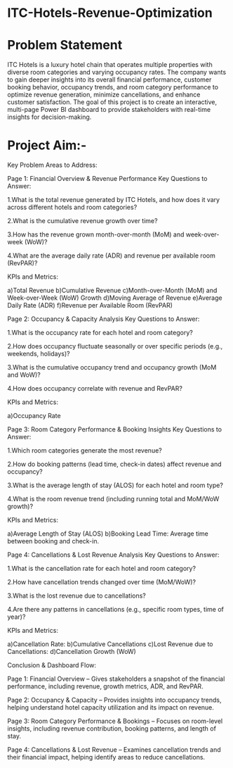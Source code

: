 # ITC-Hotels-Revenue-Optimization 

# Problem Statement
ITC Hotels is a luxury hotel chain that operates multiple properties with diverse room categories and varying occupancy rates. The company wants to gain deeper insights into its overall financial performance, customer booking behavior, occupancy trends, and room category performance to optimize revenue generation, minimize cancellations, and enhance customer satisfaction. The goal of this project is to create an interactive, multi-page Power BI dashboard to provide stakeholders with real-time insights for decision-making.

# Project Aim:-

Key Problem Areas to Address:

Page 1: Financial Overview & Revenue Performance
Key Questions to Answer:

1.What is the total revenue generated by ITC Hotels, and how does it vary across different hotels and room categories?

2.What is the cumulative revenue growth over time?

3.How has the revenue grown month-over-month (MoM) and week-over-week (WoW)?

4.What are the average daily rate (ADR) and revenue per available room (RevPAR)?

KPIs and Metrics:

a)Total Revenue
b)Cumulative Revenue
c)Month-over-Month (MoM) and Week-over-Week (WoW) Growth
d)Moving Average of Revenue
e)Average Daily Rate (ADR)
f)Revenue per Available Room (RevPAR)
 

Page 2: Occupancy & Capacity Analysis
Key Questions to Answer:

1.What is the occupancy rate for each hotel and room category?

2.How does occupancy fluctuate seasonally or over specific periods (e.g., weekends, holidays)?

3.What is the cumulative occupancy trend and occupancy growth (MoM and WoW)?

4.How does occupancy correlate with revenue and RevPAR?

KPIs and Metrics:

a)Occupancy Rate
 

Page 3: Room Category Performance & Booking Insights
Key Questions to Answer:

1.Which room categories generate the most revenue?

2.How do booking patterns (lead time, check-in dates) affect revenue and occupancy?

3.What is the average length of stay (ALOS) for each hotel and room type?

4.What is the room revenue trend (including running total and MoM/WoW growth)?

KPIs and Metrics:

a)Average Length of Stay (ALOS)
b)Booking Lead Time: Average time between booking and check-in.
 

Page 4: Cancellations & Lost Revenue Analysis
Key Questions to Answer:

1.What is the cancellation rate for each hotel and room category?

2.How have cancellation trends changed over time (MoM/WoW)?

3.What is the lost revenue due to cancellations?

4.Are there any patterns in cancellations (e.g., specific room types, time of year)?

KPIs and Metrics:

a)Cancellation Rate:
b)Cumulative Cancellations
c)Lost Revenue due to Cancellations:
d)Cancellation Growth (WoW)
 

Conclusion & Dashboard Flow:

Page 1: Financial Overview – Gives stakeholders a snapshot of the financial performance, including revenue, growth metrics, ADR, and RevPAR.

Page 2: Occupancy & Capacity – Provides insights into occupancy trends, helping understand hotel capacity utilization and its impact on revenue.

Page 3: Room Category Performance & Bookings – Focuses on room-level insights, including revenue contribution, booking patterns, and length of stay.

Page 4: Cancellations & Lost Revenue – Examines cancellation trends and their financial impact, helping identify areas to reduce cancellations.
